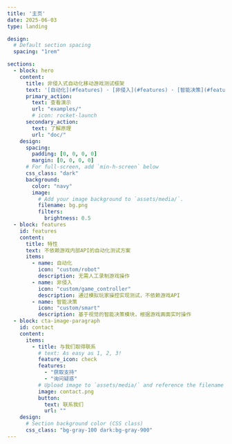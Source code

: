 ```yaml
---
title: '主页'
date: 2025-06-03
type: landing

design:
  # Default section spacing
  spacing: "1rem"

sections:
  - block: hero
    content:
      title: 非侵入式自动化移动游戏测试框架
      text: '[自动化](#features) · [非侵入](#features) · [智能决策](#features)'
      primary_action:
        text: 查看演示
        url: "examples/"
        # icon: rocket-launch
      secondary_action:
        text: 了解原理
        url: "doc/"
    design:
      spacing:
        padding: [0, 0, 0, 0]
        margin: [0, 0, 0, 0]
      # For full-screen, add `min-h-screen` below
      css_class: "dark"
      background:
        color: "navy"
        image:
          # Add your image background to `assets/media/`.
          filename: bg.png
          filters:
            brightness: 0.5
  - block: features
    id: features
    content:
      title: 特性
      text: 不依赖游戏内部API的自动化测试方案
      items:
        - name: 自动化
          icon: "custom/robot"
          description: 无需人工录制游戏操作
        - name: 非侵入
          icon: "custom/game_controller"
          description: 通过模拟玩家操控实现测试，不依赖游戏API
        - name: 智能决策
          icon: "custom/smart"
          description: 基于视觉的智能决策模块，根据游戏画面实时操作
  - block: cta-image-paragraph
    id: contact
    content:
      items:
        - title: 与我们取得联系
          # text: As easy as 1, 2, 3!
          feature_icon: check
          features:
            - "获取支持"
            - "询问疑惑"
          # Upload image to `assets/media/` and reference the filename here
          image: contact.png
          button:
            text: 联系我们
            url: ""
    design:
      # Section background color (CSS class)
      css_class: "bg-gray-100 dark:bg-gray-900"
---
```

